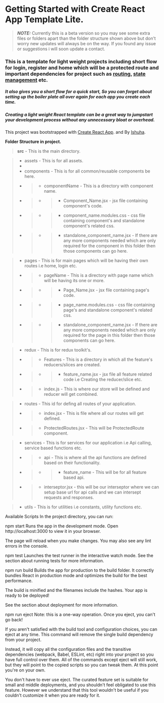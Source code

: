 # Getting Started with Create React App Template Lite.

> **_NOTE:_**  Currently this is a beta version so you may see some extra files or folders apart than the folder structure shown above but don't worry new updates will always be on the way.
If you found any issue or suggestions i will soon update a contact.

### This is a template for light weight projects including short flow for login, register and home which will be a protected route and important dependencies for project such as [routing](https://reactrouter.com/en/main), [state management](https://redux-toolkit.js.org/) etc.
##### It also gives you a short flow for a quick start, So you can forget about setting up the boiler plate all over again for each app you create each time.
##### Creating a light weight React template can be a great way to jumpstart your development process without any unnecessary bloat or overhead.

This project was bootstrapped with [Create React App](https://github.com/facebook/create-react-app). and By [Ishuha](https://github.com/ishuha/cra-template-lite).

**Folder Structure in project.**

> **src** - This is the main directory.

> *  assets - This is for all assets.
> *
> *  components - This is for all common/reusable components be here.
> * > * componentName - This is a directory with component name.
> * > * > * Component_Name.jsx - jsx file containing component's code.
> * > * > * component_name.modules.css - css file containing component's and standalone component's related css.
> * > * > * standalone_component_name.jsx - If there are any more components needed which are only required for the component in this folder then those components can go here.

> *  pages - This is for main pages which will be having their own routes i.e home, login etc.
> * > * pageName - This is a directory with page name which will be having its one or more.
> * > * > * Page_Name.jsx - jsx file containing page's code.
> * > * > * page_name.modules.css - css file containing page's and standalone component's related css.
> * > * > * standalone_component_name.jsx - If there are any more components needed which are only required for the page in this folder then those components can go here.

> *  redux - This is for redux toolkit's.
> * > * Features - This is a directory in which all the feature's reducers/slices are created.
> * > * > * feature_name.jsx - jsx file all feature related code i.e Creating the reducer/slice etc.
> * > * index.js - This is where our store will be defined and reducer will get combined.

> *  routes - This id for defing all routes of your application.
> * > * index.jsx - This is file where all our routes will get defined.
> * > * ProtectedRoutes.jsx - This will be ProtectedRoute component.

> *  services - This is for services for our application i.e Api calling, service based functions etc.
> * > * api - This is where all the api functions are defined based on their functionality.
> * > * > * feature_name - This will be for all feature based api.
> * > * interseptor.jsx - this will be our interseptor where we can setup base url for api calls and we can intersept requests and responses.

> *  utils - This is for utilities i.e constants, utility functions etc.

Available Scripts
In the project directory, you can run:

npm start
Runs the app in the development mode.
Open http://localhost:3000 to view it in your browser.

The page will reload when you make changes.
You may also see any lint errors in the console.

npm test
Launches the test runner in the interactive watch mode.
See the section about running tests for more information.

npm run build
Builds the app for production to the build folder.
It correctly bundles React in production mode and optimizes the build for the best performance.

The build is minified and the filenames include the hashes.
Your app is ready to be deployed!

See the section about deployment for more information.

npm run eject
Note: this is a one-way operation. Once you eject, you can't go back!

If you aren't satisfied with the build tool and configuration choices, you can eject at any time. This command will remove the single build dependency from your project.

Instead, it will copy all the configuration files and the transitive dependencies (webpack, Babel, ESLint, etc) right into your project so you have full control over them. All of the commands except eject will still work, but they will point to the copied scripts so you can tweak them. At this point you're on your own.

You don't have to ever use eject. The curated feature set is suitable for small and middle deployments, and you shouldn't feel obligated to use this feature. However we understand that this tool wouldn't be useful if you couldn't customize it when you are ready for it.